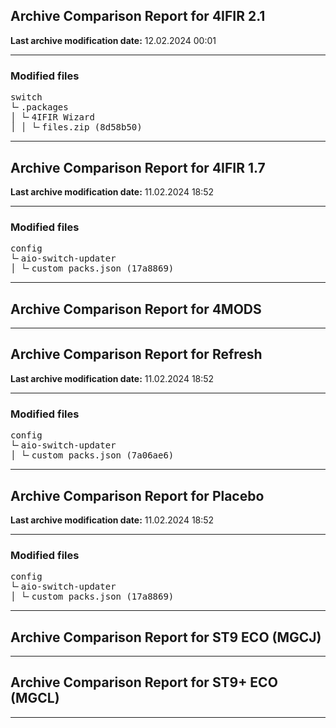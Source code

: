 <h2>Archive Comparison Report for <b>4IFIR 2.1 </b></h2><b>Last archive modification date:</b> 12.02.2024 00:01<hr>

<h3>Modified files</h3>
<pre>switch
└╴.packages
│ └╴4IFIR Wizard
│ │ └╴files.zip (8d58b50)
</pre>
<hr>

<h2>Archive Comparison Report for <b>4IFIR 1.7</b></h2><b>Last archive modification date:</b> 11.02.2024 18:52<hr>

<h3>Modified files</h3>
<pre>config
└╴aio-switch-updater
│ └╴custom_packs.json (17a8869)
</pre>
<hr>

<h2>Archive Comparison Report for <b>4MODS</b></h2><hr>

<h2>Archive Comparison Report for <b>Refresh</b></h2><b>Last archive modification date:</b> 11.02.2024 18:52<hr>

<h3>Modified files</h3>
<pre>config
└╴aio-switch-updater
│ └╴custom_packs.json (7a06ae6)
</pre>
<hr>

<h2>Archive Comparison Report for <b>Placebo</b></h2><b>Last archive modification date:</b> 11.02.2024 18:52<hr>

<h3>Modified files</h3>
<pre>config
└╴aio-switch-updater
│ └╴custom_packs.json (17a8869)
</pre>
<hr>

<h2>Archive Comparison Report for <b>ST9 ECO (MGCJ)</b></h2><hr>

<h2>Archive Comparison Report for <b>ST9+ ECO (MGCL)</b></h2><hr>

